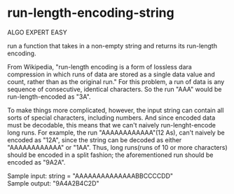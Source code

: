 # run-length-encoding-string

ALGO EXPERT EASY

run a function that takes in a non-empty string and returns its run-length encoding.

From Wikipedia, "run-length encoding is a form of  lossless dara compression in which runs of data are stored as a single data value and count, rather than as the original run." For this problem, a run of data is any sequence of consecutive, identical characters. So the run "AAA" would be run-length-encoded as "3A".

To make things more complicated, however, the input string can contain all sorts of special characters, including numbers. And since encoded data must be decodable, this means that we can't naively run-lenght-encode long runs. For example, the run "AAAAAAAAAAAA"(12 As), can't naively be encoded as "12A", since the string can be decoded as either "AAAAAAAAAAAA" or "1AA". Thus, long runs(runs of 10 or more characters) should be encoded in a split fashion; the aforementioned run should be encoded as "9A2A".

Sample input: string = "AAAAAAAAAAAAAABBCCCCDD" <br>
Sample output: "9A4A2B4C2D"
